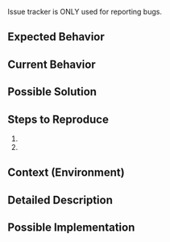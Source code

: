 Issue tracker is ONLY used for reporting bugs.

## Expected Behavior

## Current Behavior

## Possible Solution

## Steps to Reproduce

1.
2.


## Context (Environment)

## Detailed Description

## Possible Implementation
